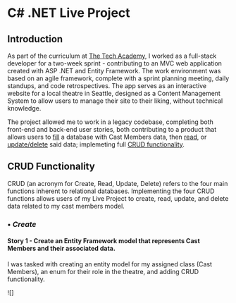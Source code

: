 # C# .NET Live Project
## Introduction
As part of the curriculum at [The Tech Academy](https://learncodinganywhere.com), I worked as a full-stack developer for a two-week sprint - contributing to an MVC web application created with ASP .NET and Entity Framework. The work environment was based on an agile framework, complete with a sprint planning meeting, daily standups, and code retrospectives. The app serves as an interactive website for a local theatre in Seattle, designed as a Content Management System to allow users to manage their site to their liking, without technical knowledge.

The project allowed me to work in a legacy codebase, completing both front-end and back-end user stories, both contributing to a product that allows users to [fill](#-create) a database with Cast Members data, then [read](#-read), or [update/delete](#-update-and-delete) said data; implemeting full [CRUD functionality](#crud-functionality).

## CRUD Functionality
CRUD (an acronym for Create, Read, Update, Delete) refers to the four main functions inherent to relational databases. Implementing the four CRUD functions allows users of my Live Project to create, read, update, and delete data related to my cast members model.

### • ***Create***
#### Story 1 - Create an Entity Framework model that represents Cast Members and their associated data.
I was tasked with creating an entity model for my assigned class (Cast Members), an enum for their role in the theatre, and adding CRUD functionality.

![]
